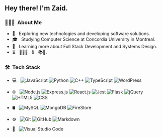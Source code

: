 <h2> Hey there! I'm Zaid.</h2>

<h3> 👨🏻‍💻 &nbsp;About Me </h3>

- 🤔 &nbsp; Exploring new technologies and developing software solutions.
- 🎓 &nbsp; Studying Computer Science at Concordia University in Montreal.
- 📖 &nbsp; Learning more about Full Stack Development and Systems Design.
- ⌛️ &nbsp; 🏋️‍♂️🐀 &nbsp; & &nbsp; 📚🐛.

<h3> 🛠 &nbsp;Tech Stack</h3>

- 💻 &nbsp;
  ![JavaScript](https://img.shields.io/badge/-JavaScript-2a3a56?style=flat&logo=javascript)
  ![Python](https://img.shields.io/badge/-Python-2a3a56?style=flat&logo=python)
  ![C++](https://img.shields.io/badge/-C++-2a3a56?style=flat&logo=C%2B%2B&logoColor=3273c2)
  ![TypeScript](https://img.shields.io/badge/-TypeScript-2a3a56?style=flat&logo=Typescript)
  ![WordPress](https://img.shields.io/badge/-Wordpress-2a3a56?style=flat&logo=wordpress)
- 🌐 &nbsp;
  ![Node.js](https://img.shields.io/badge/-Node.js-2a3a56?style=flat&logo=node.js)
  ![Express.js](https://img.shields.io/badge/-Express.js-2a3a56?style=flat&logo=Express)
  ![React.js](https://img.shields.io/badge/-React.js-2a3a56?style=flat&logo=react)
  ![Jest](https://img.shields.io/badge/-Jest-2a3a56?style=flat&logo=jest&logoColor=b06178)
  ![Flask](https://img.shields.io/badge/-Flask-2a3a56?style=flat&logo=flask)
  ![jQuery](https://img.shields.io/badge/-jQuery-2a3a56?style=flat&logo=jQuery&logoColor=3f7bbf)
  ![HTML5](https://img.shields.io/badge/-HTML5-2a3a56?style=flat&logo=HTML5)
  ![CSS](https://img.shields.io/badge/-CSS-2a3a56?style=flat&logo=CSS3&logoColor=1572B6)
  
- 🛢 &nbsp;
  ![MySQL](https://img.shields.io/badge/-MySQL-2a3a56?style=flat&logo=mysql&logoColor=ffffff)
  ![MongoDB](https://img.shields.io/badge/-MongoDB-2a3a56?style=flat&logo=mongodb)
  ![FireStore](https://img.shields.io/badge/-FireStore-2a3a56?style=flat&logo=firebase)
  
- ⚙️ &nbsp;
  ![Git](https://img.shields.io/badge/-Git-2a3a56?style=flat&logo=git)
  ![GitHub](https://img.shields.io/badge/-GitHub-2a3a56?style=flat&logo=github)
  ![Markdown](https://img.shields.io/badge/-Markdown-2a3a56?style=flat&logo=markdown)
- 🔧 &nbsp;
  ![Visual Studio Code](https://img.shields.io/badge/-Visual%20Studio%20Code-2a3a56?style=flat&logo=visual-studio-code&logoColor=007ACC)
<!--
**ZaidRasheed/ZaidRasheed** is a ✨ _special_ ✨ repository because its `README.md` (this file) appears on your GitHub profile.

Here are some ideas to get you started:

- 🔭 I’m currently working on ...
- 🌱 I’m currently learning ...
- 👯 I’m looking to collaborate on ...
- 🤔 I’m looking for help with ...
- 💬 Ask me about ...
- 📫 How to reach me: ...
- 😄 Pronouns: ...
- ⚡ Fun fact: ...
-->
